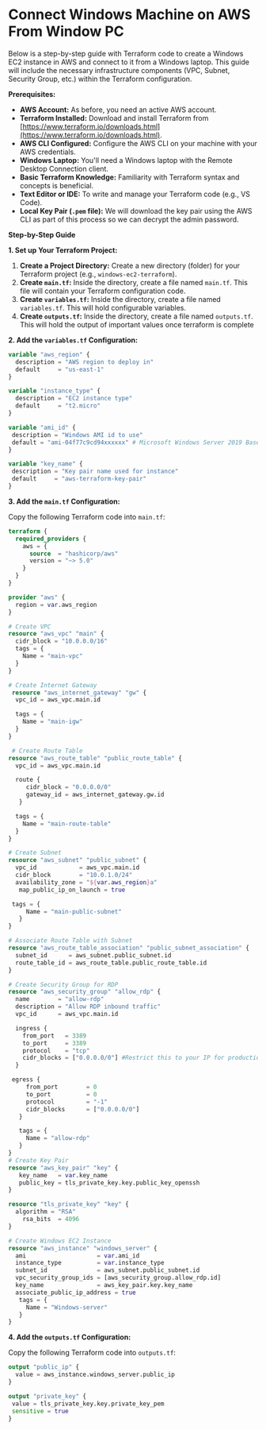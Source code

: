 # Connect Windows Machine on AWS From Window PC

Below is a step-by-step guide with Terraform code to create a Windows EC2 instance in AWS and connect to it from a Windows laptop. This guide will include the necessary infrastructure components (VPC, Subnet, Security Group, etc.) within the Terraform configuration.

**Prerequisites:**

*   **AWS Account:** As before, you need an active AWS account.
*   **Terraform Installed:** Download and install Terraform from [https://www.terraform.io/downloads.html](https://www.terraform.io/downloads.html).
*   **AWS CLI Configured:** Configure the AWS CLI on your machine with your AWS credentials.
*   **Windows Laptop:** You'll need a Windows laptop with the Remote Desktop Connection client.
*   **Basic Terraform Knowledge:** Familiarity with Terraform syntax and concepts is beneficial.
*   **Text Editor or IDE:**  To write and manage your Terraform code (e.g., VS Code).
*   **Local Key Pair (`.pem` file):** We will download the key pair using the AWS CLI as part of this process so we can decrypt the admin password.

**Step-by-Step Guide**

**1. Set up Your Terraform Project:**

   1.  **Create a Project Directory:** Create a new directory (folder) for your Terraform project (e.g., `windows-ec2-terraform`).
   2.  **Create `main.tf`:** Inside the directory, create a file named `main.tf`. This file will contain your Terraform configuration code.
   3.  **Create `variables.tf`:** Inside the directory, create a file named `variables.tf`. This will hold configurable variables.
   4.  **Create `outputs.tf`:** Inside the directory, create a file named `outputs.tf`. This will hold the output of important values once terraform is complete

**2.  Add the `variables.tf` Configuration:**
   
   ```terraform
   variable "aws_region" {
     description = "AWS region to deploy in"
     default     = "us-east-1"
   }

   variable "instance_type" {
     description = "EC2 instance type"
     default     = "t2.micro"
   }

   variable "ami_id" {
    description = "Windows AMI id to use"
    default = "ami-04f77c9cd94xxxxxx" # Microsoft Windows Server 2019 Base - us-east-1
   }

   variable "key_name" {
    description = "Key pair name used for instance"
    default     = "aws-terraform-key-pair"
  }
   ```

**3.  Add the `main.tf` Configuration:**

   Copy the following Terraform code into `main.tf`:

   ```terraform
   terraform {
     required_providers {
       aws = {
         source  = "hashicorp/aws"
         version = "~> 5.0"
       }
     }
   }

   provider "aws" {
     region = var.aws_region
   }

   # Create VPC
   resource "aws_vpc" "main" {
     cidr_block = "10.0.0.0/16"
     tags = {
       Name = "main-vpc"
     }
   }

   # Create Internet Gateway
    resource "aws_internet_gateway" "gw" {
     vpc_id = aws_vpc.main.id

     tags = {
       Name = "main-igw"
     }
   }

    # Create Route Table
   resource "aws_route_table" "public_route_table" {
     vpc_id = aws_vpc.main.id

     route {
        cidr_block = "0.0.0.0/0"
        gateway_id = aws_internet_gateway.gw.id
      }

     tags = {
       Name = "main-route-table"
     }
   }

   # Create Subnet
   resource "aws_subnet" "public_subnet" {
     vpc_id            = aws_vpc.main.id
     cidr_block        = "10.0.1.0/24"
     availability_zone = "${var.aws_region}a"
      map_public_ip_on_launch = true

    tags = {
        Name = "main-public-subnet"
      }
   }

   # Associate Route Table with Subnet
   resource "aws_route_table_association" "public_subnet_association" {
     subnet_id      = aws_subnet.public_subnet.id
     route_table_id = aws_route_table.public_route_table.id
   }

   # Create Security Group for RDP
   resource "aws_security_group" "allow_rdp" {
     name        = "allow-rdp"
     description = "Allow RDP inbound traffic"
     vpc_id      = aws_vpc.main.id

     ingress {
       from_port   = 3389
       to_port     = 3389
       protocol    = "tcp"
       cidr_blocks = ["0.0.0.0/0"] #Restrict this to your IP for production
     }

    egress {
        from_port        = 0
        to_port          = 0
        protocol         = "-1"
        cidr_blocks      = ["0.0.0.0/0"]
      }

      tags = {
        Name = "allow-rdp"
      }
   }
   # Create Key Pair
   resource "aws_key_pair" "key" {
      key_name   = var.key_name
      public_key = tls_private_key.key.public_key_openssh
   }

  resource "tls_private_key" "key" {
     algorithm = "RSA"
       rsa_bits  = 4096
  }

   # Create Windows EC2 Instance
   resource "aws_instance" "windows_server" {
     ami                    = var.ami_id
     instance_type          = var.instance_type
     subnet_id              = aws_subnet.public_subnet.id
     vpc_security_group_ids = [aws_security_group.allow_rdp.id]
     key_name               = aws_key_pair.key.key_name
     associate_public_ip_address = true
      tags = {
        Name = "Windows-server"
      }
   }
  ```

  **4. Add the `outputs.tf` Configuration:**

   Copy the following Terraform code into `outputs.tf`:

   ```terraform
   output "public_ip" {
     value = aws_instance.windows_server.public_ip
   }

   output "private_key" {
    value = tls_private_key.key.private_key_pem
    sensitive = true
   }
   ```
